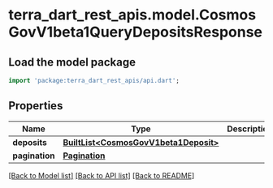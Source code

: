 # terra_dart_rest_apis.model.CosmosGovV1beta1QueryDepositsResponse

## Load the model package
```dart
import 'package:terra_dart_rest_apis/api.dart';
```

## Properties
Name | Type | Description | Notes
------------ | ------------- | ------------- | -------------
**deposits** | [**BuiltList&lt;CosmosGovV1beta1Deposit&gt;**](CosmosGovV1beta1Deposit.md) |  | [optional] 
**pagination** | [**Pagination**](Pagination.md) |  | [optional] 

[[Back to Model list]](../README.md#documentation-for-models) [[Back to API list]](../README.md#documentation-for-api-endpoints) [[Back to README]](../README.md)


